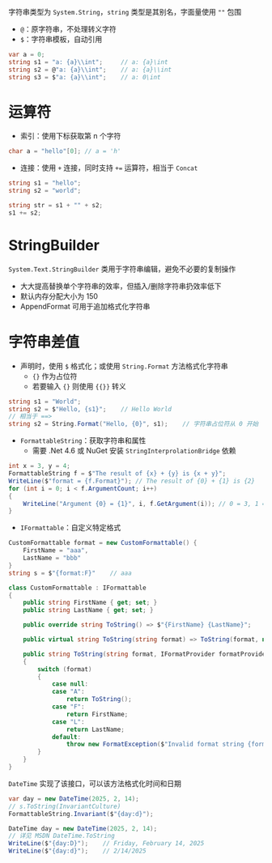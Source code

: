 字符串类型为 `System.String`，`string` 类型是其别名，字面量使用 `""` 包围
- `@`：原字符串，不处理转义字符
- `$`：字符串模板，自动引用

```csharp
var a = 0;
string s1 = "a: {a}\\int";     // a: {a}\int
string s2 = @"a: {a}\\int";    // a: {a}\\int
string s3 = $"a: {a}\\int";    // a: 0\int
```

# 运算符

- 索引：使用下标获取第 n 个字符

```csharp
char a = "hello"[0]; // a = 'h'
```

- 连接：使用 `+` 连接，同时支持 `+=` 运算符，相当于 `Concat`

```csharp
string s1 = "hello";
string s2 = "world";

string str = s1 + "" + s2;
s1 += s2;
```

# StringBuilder

`System.Text.StringBuilder` 类用于字符串编辑，避免不必要的复制操作
- 大大提高替换单个字符串的效率，但插入/删除字符串扔效率低下
- 默认内存分配大小为 150
- AppendFormat 可用于追加格式化字符串

# 字符串差值

- 声明时，使用 `$` 格式化；或使用 `String.Format` 方法格式化字符串
	- `{}` 作为占位符
	- 若要输入 `{}` 则使用 `{{}}` 转义

```csharp
string s1 = "World";
string s2 = $"Hello, {s1}";    // Hello World
// 相当于 ==>
string s2 = String.Format("Hello, {0}", s1);    // 字符串占位符从 0 开始
```

- `FormattableString`：获取字符串和属性
	- 需要 .Net 4.6 或 NuGet 安装 `StringInterprolationBridge` 依赖

```csharp
int x = 3, y = 4;
FormattableString f = $"The result of {x} + {y} is {x + y}";
WriteLine($"format = {f.Format}"); // The result of {0} + {1} is {2}
for (int i = 0; i < f.ArgumentCount; i++)
{
    WriteLine("Argument {0} = {1}", i, f.GetArgument(i)); // 0 = 3, 1 = 4, 2 = 7
}
```

- `IFormattable`：自定义特定格式

```csharp
CustomFormattable format = new CustomFormattable() {
    FirstName = "aaa",
    LastName = "bbb"
}
string s = $"{format:F}"    // aaa

class CustomFormattable : IFormattable
{
    public string FirstName { get; set; }
    public string LastName { get; set; }

    public override string ToString() => $"{FirstName} {LastName}";

    public virtual string ToString(string format) => ToString(format, null);

    public string ToString(string format, IFormatProvider formatProvider)
    {
        switch (format)
        {
            case null:
            case "A":
                return ToString();
            case "F":
                return FirstName;
            case "L":
                return LastName;
            default:
                throw new FormatException($"Invalid format string {format}");
        }
    }
}
```

`DateTime` 实现了该接口，可以该方法格式化时间和日期

```csharp
var day = new DateTime(2025, 2, 14);
// s.ToString(InvariantCulture)
FormattableString.Invariant($"{day:d}");

DateTime day = new DateTime(2025, 2, 14);
// 详见 MSDN DateTime.ToString
WriteLine($"{day:D}");    // Friday, February 14, 2025
WriteLine($"{day:d}");    // 2/14/2025
```
